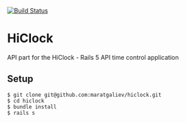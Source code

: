 [![Build Status](https://travis-ci.org/maratgaliev/hiclock.svg?branch=master)](https://travis-ci.org/maratgaliev/hiclock)

# HiClock

API part for the HiClock - Rails 5 API time control application 

## Setup

```
$ git clone git@github.com:maratgaliev/hiclock.git
$ cd hiclock
$ bundle install
$ rails s
```